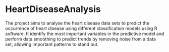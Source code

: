 # HeartDiseaseAnalysis
The project aims to analyse the heart disease data sets to predict the occurrence of heart disease using different classification models using R software. It identify the most important variables in the predictive model and perform data smoothing to predict trends by removing noise from a data set, allowing important patterns to stand out.
